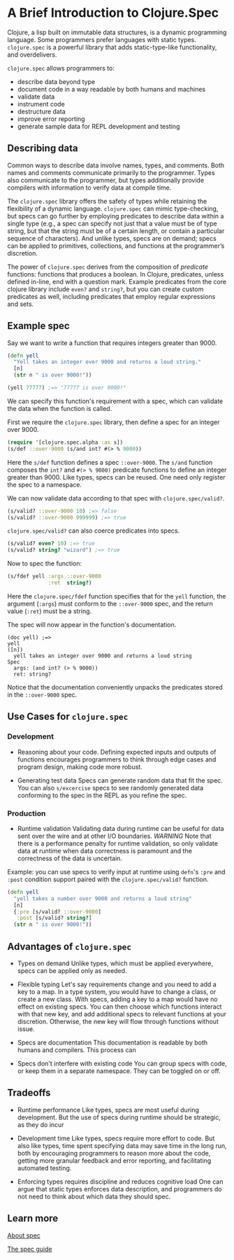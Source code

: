 # A Brief Introduction to Clojure.Spec

Clojure, a lisp built on immutable data structures, is a dynamic programming language. Some programmers prefer languages with static types. `clojure.spec` is a powerful library that adds static-type-like functionality, and overdelivers.

`clojure.spec` allows programmers to:

- describe data beyond type
- document code in a way readable by both humans and machines
- validate data
- instrument code
- destructure data
- improve error reporting
- generate sample data for REPL development and testing

## Describing data

Common ways to describe data involve names, types, and comments. Both names and comments communicate primarily to the programmer. Types also communicate to the programmer, but types additionally provide compilers with information to verify data at compile time.

The `clojure.spec` library offers the safety of types while retaining the flexibility of a dynamic language. `clojure.spec` can mimic type-checking, but specs can go further by employing predicates to describe data within a single type (e.g., a spec can specify not just that a value must be of type string, but that the string must be of a certain length, or contain a particular sequence of characters). And unlike types, specs are on demand; specs can be applied to primitives, collections, and functions at the programmer’s discretion.

The power of `clojure.spec` derives from the composition of *predicate* functions: functions that produces a boolean. In Clojure, predicates, unless defined in-line, end with a question mark. Example predicates from the core clojure library include `even?` and `string?`, but you can create custom predicates as well, including predicates that employ regular expressions and sets.

## Example spec
Say we want to write a function that requires integers greater than 9000. 

```clojure
(defn yell 
  "Yell takes an integer over 9000 and returns a loud string."
  [n]
  (str n " is over 9000!"))

(yell 77777) ;=> "77777 is over 9000!"
```

We can specify this function's requirement with a spec, which can validate the data when the function is called.

First we require the `clojure.spec` library, then define a spec for an integer over 9000.

```clojure 
(require '[clojure.spec.alpha :as s])
(s/def ::over-9000 (s/and int? #(> % 9000))
```

Here the `s/def` function defines a spec `::over-9000`. The `s/and` function composes the `int?` and `#(> % 9000)` predicate functions to define an integer greater than 9000. Like types, specs can be reused. One need only register the spec to a namespace.

We can now validate data according to that spec with `clojure.spec/valid?`.

```clojure
(s/valid? ::over-9000 10) ;=> false
(s/valid? ::over-9000 999999) ;=> true
```

`clojure.spec/valid?` can also coerce predicates into specs.

```clojure
(s/valid? even? 10) ;=> true
(s/valid? string? "wizard") ;=> true
```

Now to spec the function:

```clojure
(s/fdef yell :args ::over-9000
             :ret  string?)
```

Here the `clojure.spec/fdef` function specifies that for the `yell` function, the argument (`:args`) must conform to the `::over-9000` spec, and the return value (`:ret`) must be a string.

The spec will now appear in the function's documentation.

```
(doc yell) ;=>
yell
([n])
  yell takes an integer over 9000 and returns a loud string
Spec
  args: (and int? (> % 9000))
  ret: string?
```

Notice that the documentation conveniently unpacks the predicates stored in the `::over-9000` spec.

## Use Cases for `clojure.spec`

### Development

- Reasoning about your code.
Defining expected inputs and outputs of functions encourages programmers to think through edge cases and program design, making code more robust.

- Generating test data
Specs can generate random data that fit the spec. You can also `s/excercise` specs to see randomly generated data conforming to the spec in the REPL as you refine the spec.

### Production
- Runtime validation
Validating data during runtime can be useful for data sent over the wire and at other I/O boundaries. *WARNING* Note that there is a performance penalty for runtime validation, so only validate data at runtime when data correctness is paramount and the correctness of the data is uncertain.

Example: you can use specs to verify input at runtime using `defn`'s `:pre` and `:post` condition support paired with the `clojure.spec/valid?` function.

```clojure
(defn yell
  "yell takes a number over 9000 and returns a loud string"
  [n]
  {:pre [s/valid? ::over-9000]
   :post [s/valid? string?]
  (str n " is over 9000!"))
```

## Advantages of `clojure.spec`

- Types on demand
Unlike types, which must be applied everywhere, specs can be applied only as needed.

- Flexible typing
Let's say requirements change and you need to add a key to a map. In a type system, you would have to change a class, or create a new class. With specs, adding a key to a map would have no effect on existing specs. You can then choose which functions interact with that new key, and add additional specs to relevant functions at your discretion. Otherwise, the new key will flow through functions without issue.

- Specs are documentation
This documentation is readable by both humans and compilers. This process can

- Specs don't interfere with existing code
You can group specs with code, or keep them in a separate namespace. They can be toggled on or off.

## Tradeoffs

- Runtime performance
Like types, specs are most useful during development. But the use of specs during runtime should be strategic, as they do incur 

- Development time
Like types, specs require more effort to code. But also like types, time spent specifying data may save time in the long run, both by encouraging programmers to reason more about the code, getting more granular feedback and error reporting, and facilitating automated testing.

- Enforcing types requires discipline and reduces cognitive load
One can argue that static types enforces data description, and programmers do not need to think about which data they should spec.


## Learn more

[About spec](https://clojure.org/about/spec)

[The spec guide](https://clojure.org/guides/spec)